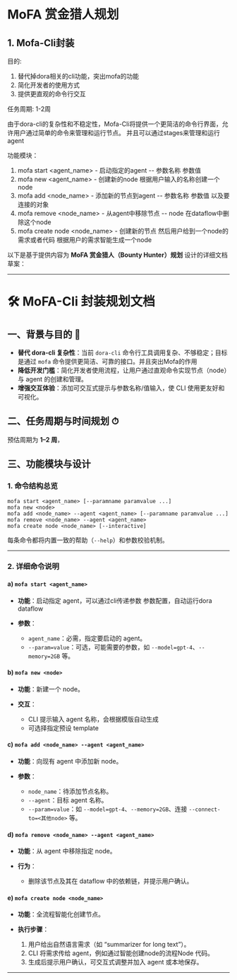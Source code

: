 # MoFA 赏金猎人规划

## 1. Mofa-Cli封装
目的: 
1. 替代掉dora相关的cli功能，突出mofa的功能
2. 简化开发者的使用方式
3. 提供更直观的命令行交互

任务周期: 1-2周

由于dora-cli的复杂性和不稳定性，Mofa-Cli将提供一个更简洁的命令行界面，允许用户通过简单的命令来管理和运行节点。
并且可以通过stages来管理和运行agent

功能模块： 
1. mofa start <agent_name> - 启动指定的agent -- 参数名称 参数值
2. mofa new <agent_name> - 创建新的node 根据用户输入的名称创建一个node
3. mofa add <node_name> - 添加新的节点到agent -- 参数名称 参数值 以及要连接的对象
4. mofa remove <node_name> - 从agent中移除节点 -- node 在dataflow中删除这个node
5. mofa create node <node_name> - 创建新的节点 然后用户给到一个node的需求或者代码 根据用户的需求智能生成一个node 


 

以下是基于提供内容为 **MoFA 赏金猎人（Bounty Hunter）规划** 设计的详细文档草案：

---

# 🛠 MoFA-Cli 封装规划文档

## 一、背景与目的 🚀

* **替代 dora-cli 复杂性**：当前 `dora-cli` 命令行工具调用复杂、不够稳定；目标是通过 `mofa` 命令提供更简洁、可靠的接口。并且突出Mofa的作用
* **降低开发门槛**：简化开发者使用流程，让用户通过直观命令实现节点（node）与 agent 的创建和管理。
* **增强交互体验**：添加可交互式提示与参数名称/值输入，使 CLI 使用更友好和可视化。

## 二、任务周期与时间规划 ⏱

预估周期为 **1–2 周**，
## 三、功能模块与设计

### 1. 命令结构总览

```
mofa start <agent_name> [--paramname paramvalue ...]
mofa new <node>
mofa add <node_name> --agent <agent_name> [--paramname paramvalue ...]
mofa remove <node_name> --agent <agent_name>
mofa create node <node_name> [--interactive]
```

每条命令都将内置一致的帮助（`--help`）和参数校验机制。

---

### 2. 详细命令说明

#### a) `mofa start <agent_name>`

* **功能**：启动指定 agent，可以通过cli传递参数 参数配置，自动运行dora dataflow
* **参数**：

  * `agent_name`：必需，指定要启动的 agent。
  * `--param=value`：可选，可能需要的参数，如 `--model=gpt-4`、`--memory=2GB` 等。

#### b) `mofa new <node>`

* **功能**：新建一个 node。
* **交互**：

  * CLI 提示输入 agent 名称，会根据模版自动生成
  * 可选择指定预设 template

#### c) `mofa add <node_name> --agent <agent_name>`

* **功能**：向现有 agent 中添加新 node。
* **参数**：

  * `node_name`：待添加节点名称。
  * `--agent`：目标 agent 名称。
  * `--param=value`：如 `--model=gpt-4`、`--memory=2GB`、连接 `--connect-to=<其他node>` 等。

#### d) `mofa remove <node_name> --agent <agent_name>`

* **功能**：从 agent 中移除指定 node。
* **行为**：

  * 删除该节点及其在 dataflow 中的依赖链，并提示用户确认。

#### e) `mofa create node <node_name>`

* **功能**：全流程智能化创建节点。
* **执行步骤**：

  1. 用户给出自然语言需求（如 “summarizer for long text”）。
  2. CLI 将需求传给 agent，例如通过智能创建node的流程Node 代码。
  3. 生成后提示用户确认，可交互式调整并加入 agent 或本地保存。

---
